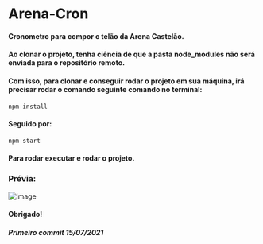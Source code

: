 # Arena-Cron

#### Cronometro para compor o telão da Arena Castelão.

#### Ao clonar o projeto, tenha ciência de que a pasta node_modules não será enviada para o repositório remoto.

#### Com isso, para clonar e conseguir rodar o projeto em sua máquina, irá precisar rodar o comando seguinte comando no terminal:

```
npm install
```

#### Seguido por:

```
npm start
```

#### Para rodar executar e rodar o projeto.

### Prévia: 

![image](https://user-images.githubusercontent.com/62930267/130331559-b1fa5651-3585-4a71-9b5b-afe02d78fb38.png)


#### Obrigado!

##### Primeiro commit 15/07/2021
